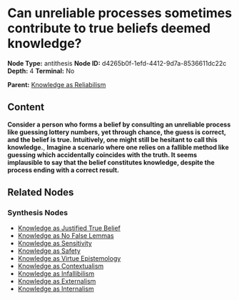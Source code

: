 # Can unreliable processes sometimes contribute to true beliefs deemed knowledge?

**Node Type:** antithesis
**Node ID:** d4265b0f-1efd-4412-9d7a-8536611dc22c
**Depth:** 4
**Terminal:** No

**Parent:** [Knowledge as Reliabilism](knowledge-as-reliabilism-synthesis-74ee04f3-3927-469a-bac0-1af029819eb6.md)

## Content

**Consider a person who forms a belief by consulting an unreliable process like guessing lottery numbers, yet through chance, the guess is correct, and the belief is true. Intuitively, one might still be hesitant to call this knowledge.**, **Imagine a scenario where one relies on a fallible method like guessing which accidentally coincides with the truth. It seems implausible to say that the belief constitutes knowledge, despite the process ending with a correct result.**

## Related Nodes

### Synthesis Nodes

- [Knowledge as Justified True Belief](knowledge-as-justified-true-belief-synthesis-b9b4e306-62d7-41ef-8d7d-144294609df4.md)
- [Knowledge as No False Lemmas](knowledge-as-no-false-lemmas-synthesis-96db8334-1db5-45c9-834f-de2a551e4694.md)
- [Knowledge as Sensitivity](knowledge-as-sensitivity-synthesis-9e24e0b0-9631-4968-a656-0c3718ea80bb.md)
- [Knowledge as Safety](knowledge-as-safety-synthesis-15e85788-d32a-4fdd-811d-3465b8b4b939.md)
- [Knowledge as Virtue Epistemology](knowledge-as-virtue-epistemology-synthesis-628a3b0b-2d40-4d76-9cce-a393f8323a8a.md)
- [Knowledge as Contextualism](knowledge-as-contextualism-synthesis-6d818494-9d82-4343-b035-524174020ada.md)
- [Knowledge as Infallibilism](knowledge-as-infallibilism-synthesis-5795dd9b-9879-476e-82c6-eb0d31e326aa.md)
- [Knowledge as Externalism](knowledge-as-externalism-synthesis-d455d76d-0b56-4e43-b884-d6c96832244b.md)
- [Knowledge as Internalism](knowledge-as-internalism-synthesis-136dfb29-fe5e-4d52-bf3b-20454bd962fa.md)
